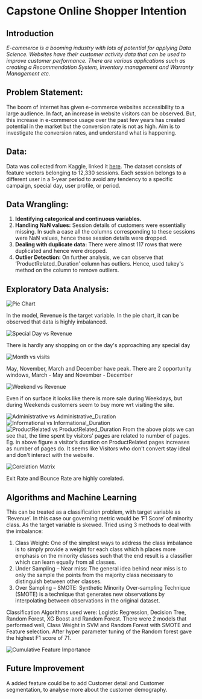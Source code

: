 # Capstone Online Shopper Intention

## Introduction
*E-commerce is a booming industry with lots of potential for applying Data Science. Websites have their customer activity data that can be used to improve customer performance. There are various applications such as creating a Recommendation System, Inventory management and Warranty Management etc.*

## Problem Statement:
The boom of internet has given e-commerce websites accessibility to a large audience. In fact, an increase in website visitors can be observed. But, this increase in e-commerce usage over the past few years has created potential in the market but the conversion rate is not as high. Aim is to investigate the conversion rates, and understand what is happening.

## Data: 
Data was collected from Kaggle, linked it [here](https://www.kaggle.com/roshansharma/online-shoppers-intention).
The dataset consists of feature vectors belonging to 12,330 sessions. Each session belongs to a different user in a 1-year period to avoid any tendency to a specific campaign, special day, user profile, or period.

## Data Wrangling:
1.	**Identifying categorical and continuous variables.**
2.	**Handling NaN values:** Session details of customers were essentially missing. In such a case all the columns corresponding to these sessions were NaN values, hence these session details were dropped.
3.	**Dealing with duplicate data:** There were almost 117 rows that were duplicated and hence were dropped.
4.	**Outlier Detection:** On further analysis, we can observe that ‘ProductRelated_Duration’ column has outliers. Hence, used tukey's method on the column to remove outliers.

## Exploratory Data Analysis:
![Pie Chart](https://github.com/SanjaPanda/Online-Shopper-Intention-Capstone/blob/master/figure/pie.png)

In the model, Revenue is the target variable. In the pie chart, it can be observed that data is highly imbalanced.

![Special Day vs Revenue](https://github.com/SanjaPanda/Online-Shopper-Intention-Capstone/blob/master/figure/Distribution%20of%20SpecialDay%20wrt%20Revenue.png)

There is hardly any shopping on or the day's approaching any special day

![Month vs visits](https://github.com/SanjaPanda/Online-Shopper-Intention-Capstone/blob/master/figure/Distribution%20of%20Month%20wrt%20Revenue.png)

May, November, March and December have peak. There are 2 opportunity windows, March - May and November - December

![Weekend vs Revenue](https://github.com/SanjaPanda/Online-Shopper-Intention-Capstone/blob/master/figure/Distribution%20of%20Weekend%20wrt%20Revenue.png)

Even if on surface it looks like there is more sale during Weekdays, but during Weekends customers seem to buy more wrt visiting the site.

![Administrative vs Administrative_Duration](https://github.com/SanjaPanda/Online-Shopper-Intention-Capstone/blob/master/figure/Administrative%20vs%20Administrative%20Duration.png)
![Informational vs Informational_Duration](https://github.com/SanjaPanda/Online-Shopper-Intention-Capstone/blob/master/figure/Informational%20vs%20Informational%20Duration.png)
![ProductRelated vs ProductRelated_Duration](https://github.com/SanjaPanda/Online-Shopper-Intention-Capstone/blob/master/figure/ProductRelated%20vs%20ProductRelated%20Duration.png)
From the above plots we can see that, the time spent by visitors’ pages are related to number of pages. Eg. in above figure a visitor’s duration on ProductRelated pages increases as number of pages do. It seems like Visitors who don't convert stay ideal and don't interact with the website. 

![Corelation Matrix](https://github.com/SanjaPanda/Online-Shopper-Intention-Capstone/blob/master/figure/Co-relation.png)

Exit Rate and Bounce Rate are highly corelated.

## Algorithms and Machine Learning
This can be treated as a classification problem, with target variable as ‘Revenue’.
In this case our governing metric would be ‘F1 Score’ of minority class.
As the target variable is skewed. Tried using 3 methods to deal with the imbalance:
1.	Class Weight: One of the simplest ways to address the class imbalance is to simply provide a weight for each class which h places more emphasis on the minority classes such that the end result is a classifier which can learn equally from all classes.
2.	Under Sampling – Near miss: The general idea behind near miss is to only the sample the points from the majority class necessary to distinguish between other classes.
3.	Over Sampling – SMOTE:  Synthetic Minority Over-sampling Technique (SMOTE) is a technique that generates new observations by interpolating between observations in the original dataset.

Classification Algorithms used were: Logistic Regression, Decision Tree, Random Forest, XG Boost and Random Forest. 
There were 2 models that performed well, Class Weight in SVM and Random Forest with SMOTE and Feature selection. 
After hyper parameter tuning of the Random forest gave the highest F1 score of 71.

![Cumulative Feature Importance](https://github.com/SanjaPanda/Online-Shopper-Intention-Capstone/blob/master/figure/Cumilative%20Frequency%201.png)

## Future Improvement
A added feature could be to add Customer detail and Customer segmentation, to analyse more about the customer demography.


